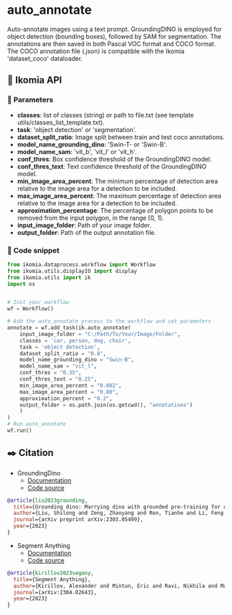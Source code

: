 # auto_annotate

Auto-annotate images using a text prompt. GroundingDINO is employed for object detection (bounding boxes), followed by SAM for segmentation. The annotations are then saved in both Pascal VOC format and COCO format. The COCO annotation file (.json) is compatible with the Ikomia 'dataset_coco' dataloader.


## :rocket: Ikomia API

### :wrench: Parameters
- **classes**: list of classes (string) or path to file.txt (see template utils/classes_list_template.txt).
- **task**: 'object detection' or 'segmentation'.
- **dataset_split_ratio**: Image split between train and test coco annotations.
- **model_name_grounding_dino**: 'Swin-T- or 'Swin-B'.
- **model_name_sam**: 'vit_b', 'vit_l' or 'vit_h'.
- **conf_thres**: Box confidence threshold of the GroundingDINO model.
- **conf_thres_text**: Text confidence threshold of the GroundingDINO model.
- **min_image_area_percent**: The minimum percentage of detection area relative to the image area for a detection to be included.
- **max_image_area_percent**: The maximum percentage of detection area relative to the image area for a detection to be included.
- **approximation_percentage**: The percentage of polygon points to be removed from the input polygon, in the range [0, 1).
- **input_image_folder**: Path of your image folder.
- **output_folder**: Path of the output annotation file.


### :milky_way: Code snippet
```Python
from ikomia.dataprocess.workflow import Workflow
from ikomia.utils.displayIO import display
from ikomia.utils import ik
import os


# Init your workflow
wf = Workflow()

# Add the auto_annotate process to the workflow and set parameters
annotate = wf.add_task(ik.auto_annotate(
    input_image_folder = "C:/Path/To/Your/Image/Folder",
    classes = 'car, person, dog, chair',
    task = 'object detection',
    dataset_split_ratio = "0.8",
    model_name_grounding_dino = "Swin-B",
    model_name_sam = "vit_l",
    conf_thres = "0.35",
    conf_thres_text = "0.25",
    min_image_area_percent = "0.002",
    max_image_area_percent = "0.80",
    approximation_percent = "0.2",
    output_folder = os.path.join(os.getcwd(), "annotations")
    )
)
# Run auto_annotate
wf.run()
```


## :black_nib: Citation

- GroundingDino
    - [Documentation](https://github.com/IDEA-Research/GroundingDINO)
    - [Code source](https://github.com/IDEA-Research/GroundingDINO) 

```bibtex
@article{liu2023grounding,
  title={Grounding dino: Marrying dino with grounded pre-training for open-set object detection},
  author={Liu, Shilong and Zeng, Zhaoyang and Ren, Tianhe and Li, Feng and Zhang, Hao and Yang, Jie and Li, Chunyuan and Yang, Jianwei and Su, Hang and Zhu, Jun and others},
  journal={arXiv preprint arXiv:2303.05499},
  year={2023}
}
```


- Segment Anything
    - [Documentation](https://segment-anything.com/)
    - [Code source](https://github.com/facebookresearch/segment-anything)   
```bibtex
@article{kirillov2023segany,
  title={Segment Anything},
  author={Kirillov, Alexander and Mintun, Eric and Ravi, Nikhila and Mao, Hanzi and Rolland, Chloe and Gustafson, Laura and Xiao, Tete and Whitehead, Spencer and Berg, Alexander C. and Lo, Wan-Yen and Doll{\'a}r, Piotr and Girshick, Ross},
  journal={arXiv:2304.02643},
  year={2023}
}
```
